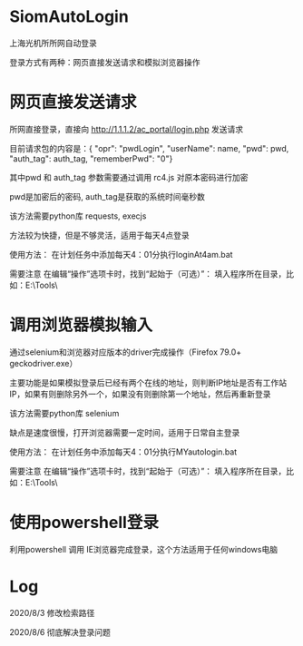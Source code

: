 # SiomAutoLogin
上海光机所所网自动登录

登录方式有两种：网页直接发送请求和模拟浏览器操作

# 网页直接发送请求

所网直接登录，直接向 http://1.1.1.2/ac_portal/login.php 发送请求

目前请求包的内容是：{
        "opr": "pwdLogin",
        "userName": name,
        "pwd": pwd,
        "auth_tag": auth_tag,
        "rememberPwd": "0"}

其中pwd 和 auth_tag 参数需要通过调用 rc4.js 对原本密码进行加密

pwd是加密后的密码, auth_tag是获取的系统时间毫秒数

该方法需要python库 requests, execjs

方法较为快捷，但是不够灵活，适用于每天4点登录

使用方法： 在计划任务中添加每天4：01分执行loginAt4am.bat

需要注意 在编辑“操作”选项卡时，找到“起始于（可选）”： 填入程序所在目录，比如：E:\Tools\  

# 调用浏览器模拟输入

通过selenium和浏览器对应版本的driver完成操作（Firefox 79.0+ geckodriver.exe）

主要功能是如果模拟登录后已经有两个在线的地址，则判断IP地址是否有工作站IP，如果有则删除另外一个，如果没有则删除第一个地址，然后再重新登录

该方法需要python库 selenium

缺点是速度很慢，打开浏览器需要一定时间，适用于日常自主登录

使用方法： 在计划任务中添加每天4：01分执行MYautologin.bat

需要注意 在编辑“操作”选项卡时，找到“起始于（可选）”： 填入程序所在目录，比如：E:\Tools\  

# 使用powershell登录

利用powershell 调用 IE浏览器完成登录，这个方法适用于任何windows电脑

# Log
2020/8/3 修改检索路径

2020/8/6 彻底解决登录问题
